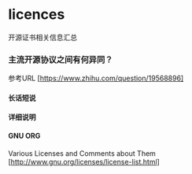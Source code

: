 # licences
开源证书相关信息汇总
### 主流开源协议之间有何异同？
参考URL [https://www.zhihu.com/question/19568896]
#### 长话短说
#### 详细说明
#### GNU ORG
Various Licenses and Comments about Them [http://www.gnu.org/licenses/license-list.html]
